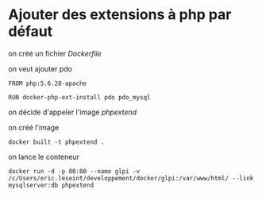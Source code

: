 # Ajouter des extensions à php par défaut

on créé un fichier *Dockerfile*

on veut ajouter pdo

```
FROM php:5.6.28-apache

RUN docker-php-ext-install pdo pdo_mysql
```

on décide d'appeler l'image *phpextend*

on créé l'image
```
docker built -t phpextend .
```

on lance le conteneur

```
docker run -d -p 80:80 --name glpi -v /c/Users/eric.leseint/developpement/docker/glpi:/var/www/html/ --link mysqlserver:db phpextend
```